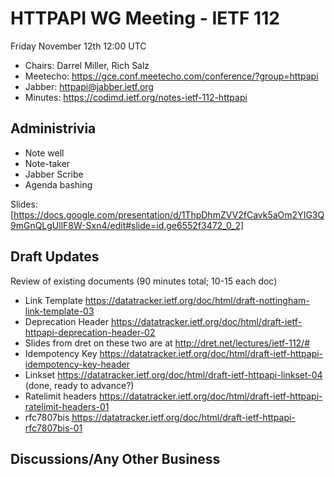 # HTTPAPI WG Meeting - IETF 112

Friday November 12th 12:00 UTC

* Chairs: Darrel Miller, Rich Salz
* Meetecho: https://gce.conf.meetecho.com/conference/?group=httpapi
* Jabber: httpapi@jabber.ietf.org
* Minutes: https://codimd.ietf.org/notes-ietf-112-httpapi

## Administrivia

- Note well
- Note-taker
- Jabber Scribe
- Agenda bashing

Slides: [https://docs.google.com/presentation/d/1ThpDhmZVV2fCavk5aOm2YIG3Q9mGnQLgUllF8W-Sxn4/edit#slide=id.ge6552f3472_0_2]


## Draft Updates

Review of existing documents (90 minutes total; 10-15 each doc)
-	Link Template https://datatracker.ietf.org/doc/html/draft-nottingham-link-template-03
-	Deprecation Header https://datatracker.ietf.org/doc/html/draft-ietf-httpapi-deprecation-header-02
  - Slides from dret on these two are at http://dret.net/lectures/ietf-112/#
-	Idempotency Key https://datatracker.ietf.org/doc/html/draft-ietf-httpapi-idempotency-key-header
-	Linkset https://datatracker.ietf.org/doc/html/draft-ietf-httpapi-linkset-04 (done, ready to advance?)
-	Ratelimit headers https://datatracker.ietf.org/doc/html/draft-ietf-httpapi-ratelimit-headers-01 
-	rfc7807bis https://datatracker.ietf.org/doc/html/draft-ietf-httpapi-rfc7807bis-01 

## Discussions/Any Other Business

